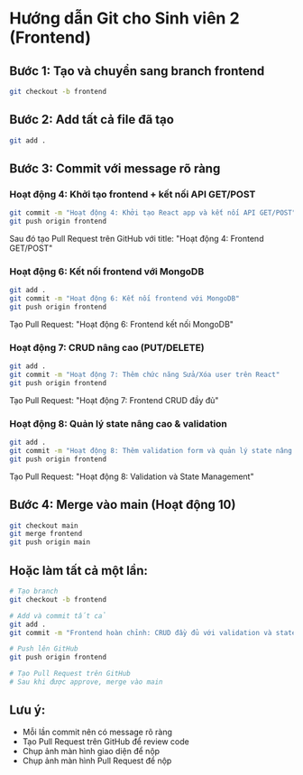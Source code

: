 # Hướng dẫn Git cho Sinh viên 2 (Frontend)

## Bước 1: Tạo và chuyển sang branch frontend
```bash
git checkout -b frontend
```

## Bước 2: Add tất cả file đã tạo
```bash
git add .
```

## Bước 3: Commit với message rõ ràng

### Hoạt động 4: Khởi tạo frontend + kết nối API GET/POST
```bash
git commit -m "Hoạt động 4: Khởi tạo React app và kết nối API GET/POST"
git push origin frontend
```
Sau đó tạo Pull Request trên GitHub với title: "Hoạt động 4: Frontend GET/POST"

### Hoạt động 6: Kết nối frontend với MongoDB
```bash
git add .
git commit -m "Hoạt động 6: Kết nối frontend với MongoDB"
git push origin frontend
```
Tạo Pull Request: "Hoạt động 6: Frontend kết nối MongoDB"

### Hoạt động 7: CRUD nâng cao (PUT/DELETE)
```bash
git add .
git commit -m "Hoạt động 7: Thêm chức năng Sửa/Xóa user trên React"
git push origin frontend
```
Tạo Pull Request: "Hoạt động 7: Frontend CRUD đầy đủ"

### Hoạt động 8: Quản lý state nâng cao & validation
```bash
git add .
git commit -m "Hoạt động 8: Thêm validation form và quản lý state nâng cao"
git push origin frontend
```
Tạo Pull Request: "Hoạt động 8: Validation và State Management"

## Bước 4: Merge vào main (Hoạt động 10)
```bash
git checkout main
git merge frontend
git push origin main
```

## Hoặc làm tất cả một lần:
```bash
# Tạo branch
git checkout -b frontend

# Add và commit tất cả
git add .
git commit -m "Frontend hoàn chỉnh: CRUD đầy đủ với validation và state management"

# Push lên GitHub
git push origin frontend

# Tạo Pull Request trên GitHub
# Sau khi được approve, merge vào main
```

## Lưu ý:
- Mỗi lần commit nên có message rõ ràng
- Tạo Pull Request trên GitHub để review code
- Chụp ảnh màn hình giao diện để nộp
- Chụp ảnh màn hình Pull Request để nộp

